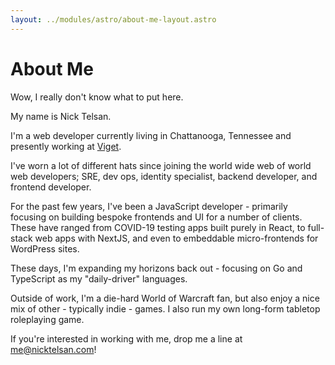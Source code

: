 ```yaml
---
layout: ../modules/astro/about-me-layout.astro
---
```


# About Me

Wow, I really don't know what to put here.

My name is Nick Telsan.

I'm a web developer currently living in Chattanooga, Tennessee and presently working at [Viget](https://viget.com).

I've worn a lot of different hats since joining the world wide web of world web developers; SRE, dev ops, identity specialist, backend developer, and frontend developer.

For the past few years, I've been a JavaScript developer - primarily focusing on building bespoke frontends and UI for a number of clients. These have ranged from COVID-19 testing apps built purely in React, to full-stack web apps with NextJS, and even to embeddable micro-frontends for WordPress sites.

These days, I'm expanding my horizons back out - focusing on Go and TypeScript as my "daily-driver" languages.

Outside of work, I'm a die-hard World of Warcraft fan, but also enjoy a nice mix of other - typically indie - games. I also run my own long-form tabletop roleplaying game.

If you're interested in working with me, drop me a line at <a mailto="me@nicktelsan.com">me@nicktelsan.com</a>!

